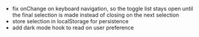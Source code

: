 - fix onChange on keyboard navigation, so the toggle list stays open until the final selection is made instead of closing on the next selection
- store selection in localStorage for persistence
- add dark mode hook to read on user preference
